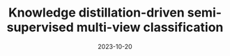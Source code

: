 ---
title: "Knowledge distillation-driven semi-supervised multi-view classification"
authors: 'Xiaoli Wang, Yongli Wang, <b>Guanzhou Ke</b>, Yupeng Wang, and Xiaobin Hong'
date: 2023-10-20
year: 2023
pubinfo: 'Information Fusion'
arch: https://guanzhouk.top/images/self-kd-arch.png
pdf: https://www.sciencedirect.com/science/article/pii/S1566253523004141
rank: "SCI Q1"
---